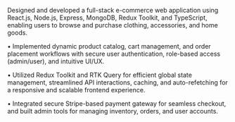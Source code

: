  Designed and developed a full-stack e-commerce web application using React.js, Node.js, Express, MongoDB, Redux Toolkit, and TypeScript, enabling users to browse and purchase clothing, accessories, and home goods.

• Implemented dynamic product catalog, cart management, and order placement workflows with secure user authentication, role-based access (admin/user), and intuitive UI/UX.

• Utilized Redux Toolkit and RTK Query for efficient global state management, streamlined API interactions, caching, and auto-refetching for a responsive and scalable frontend experience.

• Integrated secure Stripe-based payment gateway for seamless checkout, and built admin tools for managing inventory, orders, and user accounts.
